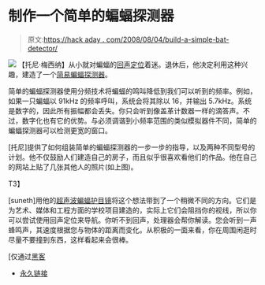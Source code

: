 # 制作一个简单的蝙蝠探测器

> 原文:[https://hack aday . com/2008/08/04/build-a-simple-bat-detector/](https://hackaday.com/2008/08/04/build-a-simple-bat-detector/)

![](../Images/b57997ac7bdba6385700358e0fa6ac60.png)
【托尼·梅西纳】从小就对蝙蝠的[回声定位](http://en.wikipedia.org/wiki/Animal_echolocation)着迷。退休后，他决定利用这种兴趣，建造了一个[简易蝙蝠探测器](http://pw1.netcom.com/~t-rex/BatDetector.html)。

简单的蝙蝠探测器使用分频技术将蝙蝠的鸣叫降低到我们可以听到的频率。例如，如果一只蝙蝠以 91kHz 的频率呼叫，系统会将其除以 16，并输出 5.7kHz。系统是数字的，因此所有振幅都会丢失。你只会听到像盖革计数器一样的滴答声。不过，数字化也有它的优势。与必须调谐到小频率范围的类似模拟器件不同，简单的蝙蝠探测器可以检测更宽的窗口。

[托尼]提供了如何组装简单的蝙蝠探测器的一步一步的指导，以及两种不同型号的计划。他不仅鼓励人们建造自己的房子，而且似乎很喜欢看他们的作品。他在自己的网站上贴了几张其他人的照片(如上图)。

<object width="450" height="344"><param name="movie" value="http://www.youtube.com/v/GqOCJsqTkgY&amp;hl=en&amp;fs=1"><param name="allowFullScreen" value="true">T3】</object>

[suneth]用他的[超声波蝙蝠护目镜](http://www.instructables.com/id/Ultrasonic-Batgoggles/)将这个想法带到了一个稍微不同的方向。它们是为艺术、媒体和工程方面的学校项目建造的，实际上它们会阻挡你的视线，所以你可以尝试使用回声定位来导航。你听不到回声，处理器会帮你解读。您会听到一声蜂鸣声，其速度根据您与物体的距离而变化。从积极的一面来看，你在周围闲逛时尽量不要撞到东西，这样看起来会很棒。

[仅通过[黑客](http://onlyhacks.com/2008/07/31/diy-bat-detector/)

*   [永久链接](http://pw1.netcom.com/~t-rex/BatDetector.html)